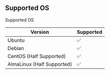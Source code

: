 ## Supported OS

Supported OS

| Version | Supported          |
| ------- | ------------------ |
| Ubuntu   | :white_check_mark: |
| Debian   | :white_check_mark: |
| CentOS (Half Supported)   | :white_check_mark: |
| AlmaLinux (Half Supported)   | :white_check_mark: |
